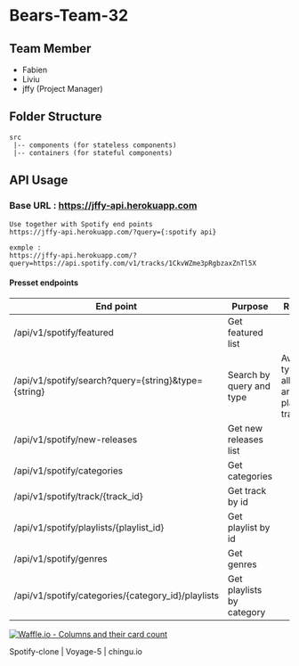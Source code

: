 # Bears-Team-32

## Team Member

- Fabien
- Liviu
- jffy (Project Manager)

## Folder Structure

```
src
 |-- components (for stateless components)
 |-- containers (for stateful components)
```

## API Usage

### Base URL : https://jffy-api.herokuapp.com

```
Use together with Spotify end points
https://jffy-api.herokuapp.com/?query={:spotify api}

exmple :
https://jffy-api.herokuapp.com/?query=https://api.spotify.com/v1/tracks/1CkvWZme3pRgbzaxZnTl5X
```

#### Presset endpoints

| End point                                           | Purpose                   | Remark                                              |
| --------------------------------------------------- | ------------------------- | --------------------------------------------------- |
| /api/v1/spotify/featured                            | Get featured list         |
| /api/v1/spotify/search?query={string}&type={string} | Search by query and type  | Available types : album , artist , playlist , track |
| /api/v1/spotify/new-releases                        | Get new releases list     |
| /api/v1/spotify/categories                          | Get categories            |
| /api/v1/spotify/track/{track_id}                    | Get track by id           |
| /api/v1/spotify/playlists/{playlist_id}             | Get playlist by id        |
| /api/v1/spotify/genres                              | Get genres                |
| /api/v1/spotify/categories/{category_id}/playlists  | Get playlists by category |

[![Waffle.io - Columns and their card count](https://badge.waffle.io/chingu-voyage5/Bears-Team-32.svg?columns=all)](https://waffle.io/chingu-voyage5/Bears-Team-32)

Spotify-clone | Voyage-5 | chingu.io

